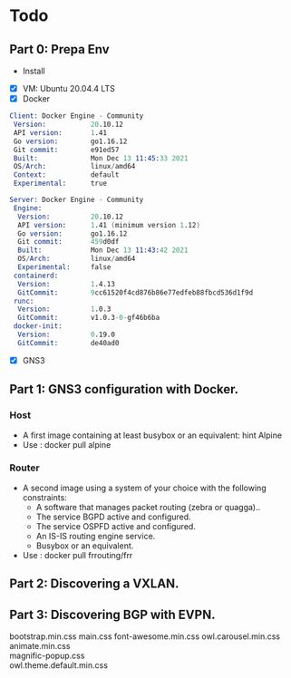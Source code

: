 # Todo



## Part 0: Prepa Env
- Install 
- [x] VM: Ubuntu 20.04.4 LTS
- [x] Docker
```s
Client: Docker Engine - Community
 Version:           20.10.12
 API version:       1.41
 Go version:        go1.16.12
 Git commit:        e91ed57
 Built:             Mon Dec 13 11:45:33 2021
 OS/Arch:           linux/amd64
 Context:           default
 Experimental:      true

Server: Docker Engine - Community
 Engine:
  Version:          20.10.12
  API version:      1.41 (minimum version 1.12)
  Go version:       go1.16.12
  Git commit:       459d0df
  Built:            Mon Dec 13 11:43:42 2021
  OS/Arch:          linux/amd64
  Experimental:     false
 containerd:
  Version:          1.4.13
  GitCommit:        9cc61520f4cd876b86e77edfeb88fbcd536d1f9d
 runc:
  Version:          1.0.3
  GitCommit:        v1.0.3-0-gf46b6ba
 docker-init:
  Version:          0.19.0
  GitCommit:        de40ad0
```
- [x] GNS3

## Part 1: GNS3 configuration with Docker.
### Host
  - A first image containing at least busybox or an equivalent: hint Alpine
- Use : docker pull alpine


### Router
- A second image using a system of your choice with the following constraints:
  - A software that manages packet routing (zebra or quagga)..
  - The service BGPD active and configured.
  - The service OSPFD active and configured.
  - An IS-IS routing engine service.
  - Busybox or an equivalent.
- Use : docker pull frrouting/frr

## Part 2: Discovering a VXLAN.
## Part 3: Discovering BGP with EVPN.


bootstrap.min.css
main.css
font-awesome.min.css
owl.carousel.min.css
animate.min.css                 
magnific-popup.css              
owl.theme.default.min.css